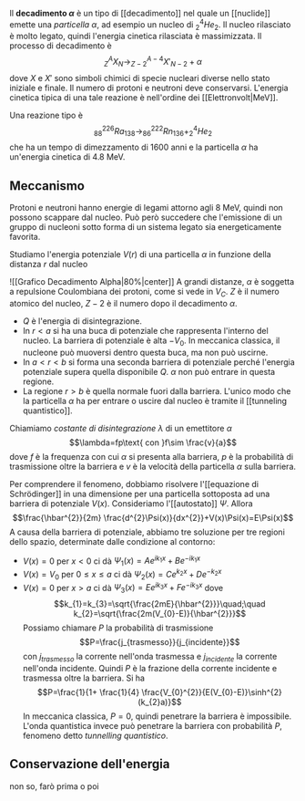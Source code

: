 Il **decadimento $\alpha$** è un tipo di [[decadimento]] nel quale un [[nuclide]] emette una *particella $\alpha$*, ad esempio un nucleo di $_{2}^{4}He_{2}$. Il nucleo rilasciato è molto legato, quindi l'energia cinetica rilasciata è massimizzata. Il processo di decadimento è
$$_{Z}^{A}X_{N} \rightarrow _{Z-2}^{A-4}X'_{N-2}+\alpha$$
dove $X$ e $X'$ sono simboli chimici di specie nucleari diverse nello stato iniziale e finale. Il numero di protoni e neutroni deve conservarsi. L'energia cinetica tipica di una tale reazione è nell'ordine dei [[Elettronvolt|MeV]].

Una reazione tipo è
$$_{88}^{226}Ra_{138}\rightarrow _{86}^{222}Rn_{136}+_{2}^{4}He_{2}$$
che ha un tempo di dimezzamento di 1600 anni e la particella $\alpha$ ha un'energia cinetica di $4.8$ MeV.
## Meccanismo
Protoni e neutroni hanno energie di legami attorno agli 8 MeV, quindi non possono scappare dal nucleo. Può però succedere che l'emissione di un gruppo di nucleoni sotto forma di un sistema legato sia energeticamente favorita.

Studiamo l'energia potenziale $V(r)$ di una particella $\alpha$ in funzione della distanza $r$ dal nucleo

![[Grafico Decadimento Alpha|80%|center]]
A grandi distanze, $\alpha$ è soggetta a repulsione Coulombiana dei protoni, come si vede in $V_{C}$. $Z$ è il numero atomico del nucleo, $Z-2$ è il numero dopo il decadimento $\alpha$.
- $Q$ è l'energia di disintegrazione.
- In $r<a$ si ha una buca di potenziale che rappresenta l'interno del nucleo. La barriera di potenziale è alta $-V_{0}$. In meccanica classica, il nucleone può muoversi dentro questa buca, ma non può uscirne.
- In $a<r<b$ si forma una seconda barriera di potenziale perché l'energia potenziale supera quella disponibile $Q$. $\alpha$ non può entrare in questa regione.
- La regione $r>b$ è quella normale fuori dalla barriera.
L'unico modo che la particella $\alpha$ ha per entrare o uscire dal nucleo è tramite il [[tunneling quantistico]].

Chiamiamo *costante di disintegrazione* $\lambda$ di un emettitore $\alpha$
$$\lambda=fp\text{ con }f\sim \frac{v}{a}$$
dove $f$ è la frequenza con cui $\alpha$ si presenta alla barriera, $p$ è la probabilità di trasmissione oltre la barriera e $v$ è la velocità della particella $\alpha$ sulla barriera.

Per comprendere il fenomeno, dobbiamo risolvere l'[[equazione di Schrödinger]] in una dimensione per una particella sottoposta ad una barriera di potenziale $V(x)$. Consideriamo l'[[autostato]] $\Psi$. Allora
$$\frac{\hbar^{2}}{2m} \frac{d^{2}\Psi(x)}{dx^{2}}+V(x)\Psi(x)=E\Psi(x)$$
A causa della barriera di potenziale, abbiamo tre soluzione per tre regioni dello spazio, determinate dalle condizione al contorno:
- $V(x)=0$ per $x<0$ ci dà $\Psi_{1}(x)=Ae^{ik_{1}x}+Be^{-ik_{1}x}$
- $V(x)=V_{0}$ per $0\leq x\leq a$ ci dà $\Psi_{2}(x)=Ce^{k_{2}x}+De^{-k_{2}x}$
- $V(x)=0$ per $x>a$ ci dà $\Psi_{3}(x)=Ee^{ik_{3}x}+Fe^{-ik_{3}x}$
dove
$$k_{1}=k_{3}=\sqrt{\frac{2mE}{\hbar^{2}}}\quad;\quad k_{2}=\sqrt{\frac{2m(V_{0}-E)}{\hbar^{2}}}$$
Possiamo chiamare $P$ la probabilità di trasmissione
$$P=\frac{j_{trasmesso}}{j_{incidente}}$$
con $j_{trasmesso}$ la corrente nell'onda trasmessa e $j_{incidente}$ la corrente nell'onda incidente. Quindi $P$ è la frazione della corrente incidente e trasmessa oltre la barriera. Si ha
$$P=\frac{1}{1+ \frac{1}{4} \frac{V_{0}^{2}}{E(V_{0}-E)}\sinh^{2}(k_{2}a)}$$
In meccanica classica, $P=0$, quindi penetrare la barriera è impossibile. L'onda quantistica invece può penetrare la barriera con probabilità $P$, fenomeno detto *tunnelling quantistico*.
## Conservazione dell'energia
non so, farò prima o poi
